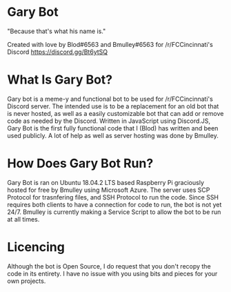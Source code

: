 # Gary Bot
"Because that's what his name is."

Created with love by Blod#6563 and Bmulley#6563 for /r/FCCincinnati's Discord https://discord.gg/Bt6ytSQ

# What Is Gary Bot?
Gary bot is a meme-y and functional bot to be used for /r/FCCincinnati's Discord server. The intended use is to be a replacement for an old bot that is never hosted, as well as a easily customizable bot that can add or remove code as needed by the Discord. Written in JavaScript using Discord.JS, Gary Bot is the first fully functional code that I (Blod) has written and been used publicly. A lot of help as well as server hosting was done by Bmulley.

# How Does Gary Bot Run?
Gary Bot is ran on Ubuntu 18.04.2 LTS based Raspberry Pi graciously hosted for free by Bmulley using Microsoft Azure. The server uses SCP Protocol for trasnfering files, and SSH Protocol to run the code. Since SSH requires both clients to have a connection for code to run, the bot is not yet 24/7. Bmulley is currently making a Service Script to allow the bot to be run at all times.

# Licencing
Although the bot is Open Source, I do request that you don't recopy the code in its entirety. I have no issue with you using bits and pieces for your own projects.

